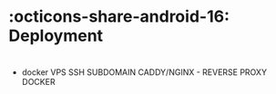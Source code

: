 # :octicons-share-android-16: Deployment

# 

- docker
VPS
SSH
SUBDOMAIN
CADDY/NGINX - REVERSE PROXY
DOCKER
